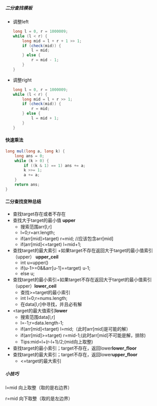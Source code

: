 ##### 二分查找模板

- 调整left

  ```java
  long l = 0, r = 1000009;
  while (l < r) {
      long mid = l + r + 1 >> 1;
      if (check(mid)) {
          l = mid;
      } else {
          r = mid - 1;
      }
  }
  ```

- 调整right

  ```java
  long l = 0, r = 1000009;
  while (l < r) {
      long mid = l + r >> 1;
      if (check(mid)) {
          r = mid;
      } else {
          l = mid + 1;
      }
  }
  ```

#### 快速乘法

```java
long mul(long a, long k) {
    long ans = 0;
    while (k > 0) {
        if ((k & 1) == 1) ans += a;
        k >>= 1;
        a += a;
    }
    return ans;
}
```

#### 二分查找变种总结

- 查找target存在或者不存在
- 查找大于target的最小值 **upper**
  - 搜索范围arr[l,r]
  - l=0;r=arr.length;
  - if(arr[mid]>target) r=mid; //应该包含arr[mid]
  - if(arr[mid]<=target) l=mid+1;
- 查找target的最大索引 +如果target不存在返回大于target的最小值索引（upper） **upper_ceil**
  - int u=upper()
  - if(u-1>=0&&arr[u-1]==target)  u-1;
  - else  u;
- 查找target的最小索引+如果target不存在返回大于target的最小值索引（upper）**lower_ceil**
  - 查找>=target的最小索引
  - int l=0;r=nums.length;
  - 在data[l,r]中寻找，并且必有解
- <target的最大值索引**lower**
  - 搜索范围data[l,r]
  - l=-1;r=data.length-1;
  - if(arr[mid]<target) l=mid;（此时arr[mid]是可能的解）
  - if(arr[mid]>=target) r=mid-1;(此时arr[mid]不可能是解，排除)
  - Tips:mid=l+(r-l+1)/2;(mid向上取整)
- 查找target的最小索引；target不存在，返回lower**lower_floor**
- 查找target的最大索引；target不存在，返回lower**upper_floor**
  - <=target的最大索引

##### 小技巧

l=mid 向上取整（取的是右边界）

r=mid 向下取整（取的是左边界）

